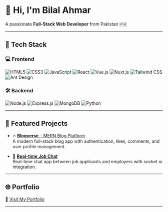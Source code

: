 # 👋 Hi, I'm Bilal Ahmar
A passionate **Full-Stack Web Developer** from Pakistan 🇵🇰

---

## 🚀 Tech Stack

### 💻 Frontend
![HTML5](https://img.shields.io/badge/HTML5-E34F26?style=flat&logo=html5&logoColor=white)
![CSS3](https://img.shields.io/badge/CSS3-1572B6?style=flat&logo=css3)
![JavaScript](https://img.shields.io/badge/JavaScript-F7DF1E?style=flat&logo=javascript&logoColor=black)
![React](https://img.shields.io/badge/React-20232A?style=flat&logo=react)
![Vue.js](https://img.shields.io/badge/Vue.js-42b883?style=flat&logo=vue.js&logoColor=white)
![Nuxt.js](https://img.shields.io/badge/Nuxt.js-00DC82?style=flat&logo=nuxt.js&logoColor=white)
![Tailwind CSS](https://img.shields.io/badge/Tailwind_CSS-38B2AC?style=flat&logo=tailwind-css)
![Ant Design](https://img.shields.io/badge/AntDesign-0170FE?style=flat&logo=ant-design&logoColor=white)

### 🛠️ Backend
![Node.js](https://img.shields.io/badge/Node.js-339933?style=flat&logo=node.js&logoColor=white)
![Express.js](https://img.shields.io/badge/Express.js-000000?style=flat&logo=express&logoColor=white)
![MongoDB](https://img.shields.io/badge/MongoDB-47A248?style=flat&logo=mongodb)
![Python](https://img.shields.io/badge/Python-3776AB?style=flat&logo=python)

---

## 💼 Featured Projects

- 🔥 [**Blogverse** – MERN Blog Platform](https://github.com/bilalahmar/blogverse)  
  A modern full-stack blog app with authentication, likes, comments, and user profile management.

- 💬 [**Real-time Job Chat**](https://github.com/bilalahmar/job-chat-app)  
  Real-time chat app between job applicants and employers with socket.io integration.

<!-- Add more project links here -->

---

## 🌐 Portfolio
🔗 [Visit My Portfolio](https://bilalahmar.vercel.app)

---

